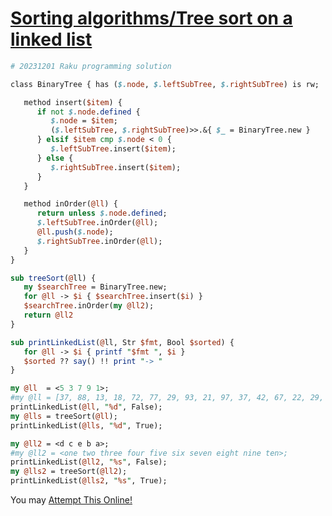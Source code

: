 [1]: https://rosettacode.org/wiki/Sorting_algorithms/Tree_sort_on_a_linked_list

# [Sorting algorithms/Tree sort on a linked list][1]

```perl
# 20231201 Raku programming solution

class BinaryTree { has ($.node, $.leftSubTree, $.rightSubTree) is rw;

   method insert($item) {
      if not $.node.defined {
         $.node = $item;
         ($.leftSubTree, $.rightSubTree)>>.&{ $_ = BinaryTree.new }
      } elsif $item cmp $.node < 0 {
         $.leftSubTree.insert($item);
      } else {
         $.rightSubTree.insert($item);
      }
   }

   method inOrder(@ll) {
      return unless $.node.defined;
      $.leftSubTree.inOrder(@ll);
      @ll.push($.node);
      $.rightSubTree.inOrder(@ll);
   }
}

sub treeSort(@ll) {
   my $searchTree = BinaryTree.new;
   for @ll -> $i { $searchTree.insert($i) }
   $searchTree.inOrder(my @ll2);
   return @ll2
}

sub printLinkedList(@ll, Str $fmt, Bool $sorted) {
   for @ll -> $i { printf "$fmt ", $i }
   $sorted ?? say() !! print "-> "
}

my @ll  = <5 3 7 9 1>;
#my @ll = [37, 88, 13, 18, 72, 77, 29, 93, 21, 97, 37, 42, 67, 22, 29, 2];
printLinkedList(@ll, "%d", False);
my @lls = treeSort(@ll);
printLinkedList(@lls, "%d", True);

my @ll2 = <d c e b a>;
#my @ll2 = <one two three four five six seven eight nine ten>;
printLinkedList(@ll2, "%s", False);
my @lls2 = treeSort(@ll2);
printLinkedList(@lls2, "%s", True);
```


You may [Attempt This Online!](https://ato.pxeger.com/run?1=fZTPbtNAEMYvnPwUX4NBieRaxAGSKG2KeuBUiUN6Qwg58Riv6qyj3XVDFOVJONADvFSfprP-U8cmxZK93pn9Zn4zu9pff1R4lz88_M1NfD55fPV7lYZa41rIUO1uFRH2SEKNvuvLLCIPrp9SbBb50jrtVIkfST0fQGio7cxxAKzJJFkEITUp03eFofUAe-vhR8SQmUEZ1Y8oFpKiZy8_pQeXKISzxtH_P8F87r_dw_3OyqYIX9IWhyrGAZRqzl8Exmq9qXNd4F2b4CiP3ypjdhyK2qJjmhdUTvFp9eiLikj1P6Vp0yJFJlcSuUyJd6TdqTpUl7EJU6_gf3-T66TawEGj7IB2pAeHCXW-hGH3IuMiGrj1Dq6mUK2S4oR0O13o40zZ3Difc6P5EB0Jmq4Myl60fSUI52B5UMJUrbCGGmujhDQ3Qt5RdCN0QedhYRTceG08XGdZynGZm6KKuktURIjRswL0PGusaAoVrq6gw11_gLOzci16LO1ZgBIOXPnFB4wwxhTD-cx5Xdkv8XU09jCZeBiO-OVxHPDLtmDqYcq2YMgjz-269-z7aH1B6Q--zZyT5fXeRMz5OeQzx30pk2nO1tqik1pdi29VbrWVOLAVRFiBsETYVFDYM0kw2wwmsZscZ7lCLO4JWvyEpnuSIHuCIIVdSHJ-MnNgM-t_sYMOd_AC-LO-JC_vqeq6qq-tJw)
